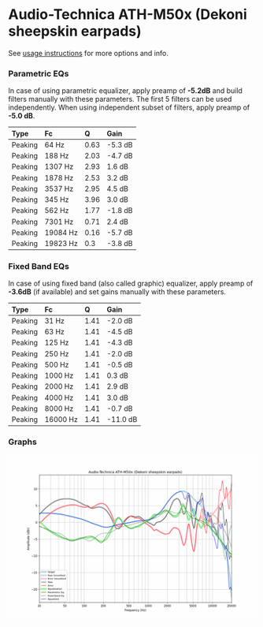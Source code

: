 # Audio-Technica ATH-M50x (Dekoni sheepskin earpads)
See [usage instructions](https://github.com/jaakkopasanen/AutoEq#usage) for more options and info.

### Parametric EQs
In case of using parametric equalizer, apply preamp of **-5.2dB** and build filters manually
with these parameters. The first 5 filters can be used independently.
When using independent subset of filters, apply preamp of **-5.0 dB**.

| Type    | Fc       |    Q | Gain    |
|:--------|:---------|:-----|:--------|
| Peaking | 64 Hz    | 0.63 | -5.3 dB |
| Peaking | 188 Hz   | 2.03 | -4.7 dB |
| Peaking | 1307 Hz  | 2.93 | 1.6 dB  |
| Peaking | 1878 Hz  | 2.53 | 3.2 dB  |
| Peaking | 3537 Hz  | 2.95 | 4.5 dB  |
| Peaking | 345 Hz   | 3.96 | 3.0 dB  |
| Peaking | 562 Hz   | 1.77 | -1.8 dB |
| Peaking | 7301 Hz  | 0.71 | 2.4 dB  |
| Peaking | 19084 Hz | 0.16 | -5.7 dB |
| Peaking | 19823 Hz | 0.3  | -3.8 dB |

### Fixed Band EQs
In case of using fixed band (also called graphic) equalizer, apply preamp of **-3.6dB**
(if available) and set gains manually with these parameters.

| Type    | Fc       |    Q | Gain     |
|:--------|:---------|:-----|:---------|
| Peaking | 31 Hz    | 1.41 | -2.0 dB  |
| Peaking | 63 Hz    | 1.41 | -4.5 dB  |
| Peaking | 125 Hz   | 1.41 | -4.3 dB  |
| Peaking | 250 Hz   | 1.41 | -2.0 dB  |
| Peaking | 500 Hz   | 1.41 | -0.5 dB  |
| Peaking | 1000 Hz  | 1.41 | 0.3 dB   |
| Peaking | 2000 Hz  | 1.41 | 2.9 dB   |
| Peaking | 4000 Hz  | 1.41 | 3.0 dB   |
| Peaking | 8000 Hz  | 1.41 | -0.7 dB  |
| Peaking | 16000 Hz | 1.41 | -11.0 dB |

### Graphs
![](./Audio-Technica%20ATH-M50x%20(Dekoni%20sheepskin%20earpads).png)